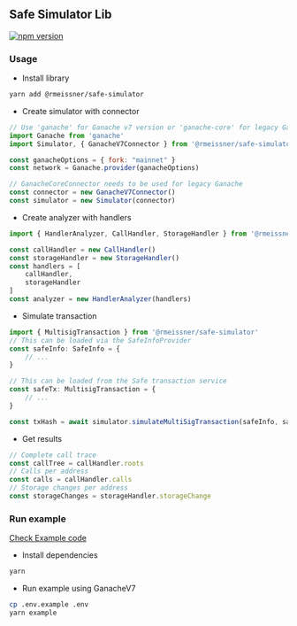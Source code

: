 ## Safe Simulator Lib

[![npm version](https://badge.fury.io/js/@rmeissner%2Fsafe-simulator.svg)](https://www.npmjs.com/package/@rmeissner/safe-simulator)

### Usage

- Install library
```sh
yarn add @rmeissner/safe-simulator
```

- Create simulator with connector
```js
// Use 'ganache' for Ganache v7 version or 'ganache-core' for legacy Ganache 
import Ganache from 'ganache'
import Simulator, { GanacheV7Connector } from '@rmeissner/safe-simulator'

const ganacheOptions = { fork: "mainnet" }
const network = Ganache.provider(ganacheOptions)

// GanacheCoreConnector needs to be used for legacy Ganache
const connector = new GanacheV7Connector()
const simulator = new Simulator(connector)
```

- Create analyzer with handlers
```js
import { HandlerAnalyzer, CallHandler, StorageHandler } from '@rmeissner/safe-simulator'

const callHandler = new CallHandler()
const storageHandler = new StorageHandler()
const handlers = [
    callHandler,
    storageHandler
]
const analyzer = new HandlerAnalyzer(handlers)
```

- Simulate transaction
```js
import { MultisigTransaction } from '@rmeissner/safe-simulator'
// This can be loaded via the SafeInfoProvider
const safeInfo: SafeInfo = {
    // ...
}

// This can be loaded from the Safe transaction service
const safeTx: MultisigTransaction = {
    // ...
}

const txHash = await simulator.simulateMultiSigTransaction(safeInfo, safeTx, analyzer)
```

- Get results
```js
// Complete call trace
const callTree = callHandler.roots
// Calls per address
const calls = callHandler.calls
// Storage changes per address
const storageChanges = storageHandler.storageChange
```

### Run example

[Check Example code](./examples/simulation.ts)

- Install dependencies
```sh
yarn
```

- Run example using GanacheV7
```sh
cp .env.example .env
yarn example
```